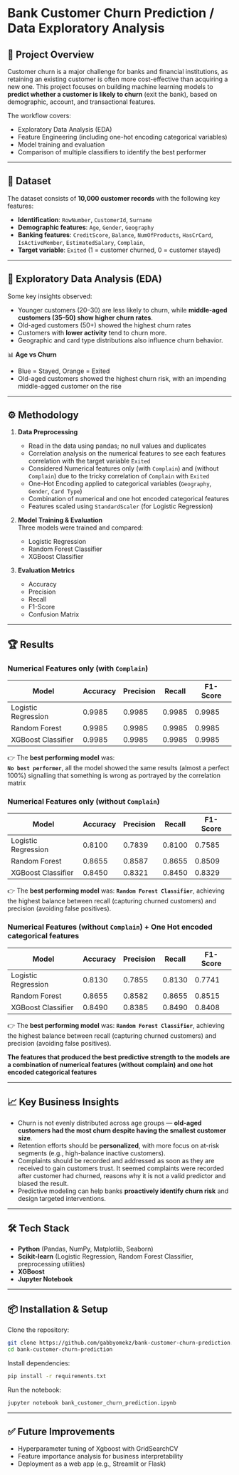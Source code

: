 # Bank Customer Churn Prediction / Data Exploratory Analysis  

## 📌 Project Overview  
Customer churn is a major challenge for banks and financial institutions, as retaining an existing customer is often more cost-effective than acquiring a new one. This project focuses on building machine learning models to **predict whether a customer is likely to churn** (exit the bank), based on demographic, account, and transactional features.  

The workflow covers:  
- Exploratory Data Analysis (EDA)  
- Feature Engineering (including one-hot encoding categorical variables)  
- Model training and evaluation  
- Comparison of multiple classifiers to identify the best performer  

---

## 📂 Dataset  
The dataset consists of **10,000 customer records** with the following key features:  

- **Identification**: `RowNumber`, `CustomerId`, `Surname`
- **Demographic features**: `Age`, `Gender`, `Geography`  
- **Banking features**: `CreditScore`, `Balance`, `NumOfProducts`, `HasCrCard`, `IsActiveMember`, `EstimatedSalary`, `Complain`,  
- **Target variable**: `Exited` (1 = customer churned, 0 = customer stayed)  

---

## 🔎 Exploratory Data Analysis (EDA)  
Some key insights observed:  
- Younger customers (20–30) are less likely to churn, while **middle-aged customers (35–50) show higher churn rates**.  
- Old-aged customers (50+) showed the highest churn rates
- Customers with **lower activity** tend to churn more.  
- Geographic and card type distributions also influence churn behavior.  

📊 **Age vs Churn**  
- Blue = Stayed, Orange = Exited  
- Old-aged customers showed the highest churn risk, with an impending middle-agged customer on the rise  

---

## ⚙️ Methodology  

1. **Data Preprocessing**  
   - Read in the data using pandas; no null values and duplicates
   - Correlation analysis on the numerical features to see each features correlation with the target variable `Exited`
   - Considered Numerical features only (with `Complain`) and (without `Complain`) due to the tricky correlation of `Complain` with `Exited`
   - One-Hot Encoding applied to categorical variables (`Geography`, `Gender`, `Card Type`)
   - Combination of numerical and one hot encoded categorical features
   - Features scaled using `StandardScaler` (for Logistic Regression)  

2. **Model Training & Evaluation**  
   Three models were trained and compared:  
   - Logistic Regression  
   - Random Forest Classifier  
   - XGBoost Classifier    

3. **Evaluation Metrics**  
   - Accuracy  
   - Precision  
   - Recall  
   - F1-Score  
   - Confusion Matrix  

---

## 🏆 Results

### Numerical Features only (with `Complain`)

| Model                  | Accuracy | Precision | Recall | F1-Score |
|-------------------------|----------|-----------|--------|----------|
| Logistic Regression     | 0.9985   | 0.9985    | 0.9985 | 0.9985   |
| Random Forest           | 0.9985   | 0.9985    | 0.9985 | 0.9985   |
| XGBoost Classifier      | 0.9985   | 0.9985    | 0.9985 | 0.9985   |

👉 The **best performing model** was:  
**`No best performer`**, all the model showed the same results (almost a perfect 100%) signalling that something is wrong as portrayed by the correlation matrix

### Numerical Features only (without `Complain`)

| Model                  | Accuracy | Precision | Recall | F1-Score |
|-------------------------|----------|-----------|--------|----------|
| Logistic Regression     | 0.8100   | 0.7839    | 0.8100 | 0.7585   |
| Random Forest           | 0.8655   | 0.8587    | 0.8655 | 0.8509   |
| XGBoost Classifier      | 0.8450   | 0.8321    | 0.8450 | 0.8329   |

👉 The **best performing model** was:
**`Random Forest Classifier`**, achieving the highest balance between recall (capturing churned customers) and precision (avoiding false positives).

### Numerical Features (without `Complain`) + One Hot encoded categorical features

| Model                  | Accuracy | Precision | Recall | F1-Score |
|-------------------------|----------|-----------|--------|----------|
| Logistic Regression     | 0.8130   | 0.7855    | 0.8130 | 0.7741   |
| Random Forest           | 0.8655   | 0.8582    | 0.8655 | 0.8515   |
| XGBoost Classifier      | 0.8490   | 0.8385    | 0.8490 | 0.8408   |

👉 The **best performing model** was:
**`Random Forest Classifier`**, achieving the highest balance between recall (capturing churned customers) and precision (avoiding false positives).

**The features that produced the best predictive strength to the models are a combination of numerical features (without complain) and one hot encoded categorical features**

---

## 📈 Key Business Insights  
- Churn is not evenly distributed across age groups — **old-aged customers had the most churn despite having the smallest customer size**.  
- Retention efforts should be **personalized**, with more focus on at-risk segments (e.g., high-balance inactive customers).
- Complaints should be recorded and addressed as soon as they are received to gain customers trust. It seemed complaints were recorded after customer had churned, reasons why it is not a valid predictor and biased the result.
- Predictive modeling can help banks **proactively identify churn risk** and design targeted interventions.  

---

## 🛠️ Tech Stack  
- **Python** (Pandas, NumPy, Matplotlib, Seaborn)  
- **Scikit-learn** (Logistic Regression, Random Forest Classifier, preprocessing utilities)  
- **XGBoost**  
- **Jupyter Notebook**  

---

## 📦 Installation & Setup  

Clone the repository:  
```bash
git clone https://github.com/gabbyomekz/bank-customer-churn-prediction.git
cd bank-customer-churn-prediction
```
Install dependencies:
```bash
pip install -r requirements.txt
```
Run the notebook:
```bash
jupyter notebook bank_customer_churn_prediction.ipynb
```

---

## ✅ Future Improvements
- Hyperparameter tuning of Xgboost with GridSearchCV
- Feature importance analysis for business interpretability
- Deployment as a web app (e.g., Streamlit or Flask)
